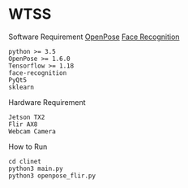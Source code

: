 # WTSS

Software Requirement
[OpenPose](https://github.com/CMU-Perceptual-Computing-Lab/openpose) 
[Face Recognition](https://github.com/ageitgey/face_recognition)
```
python >= 3.5
OpenPose >= 1.6.0 
Tensorflow >= 1.18
face-recognition 
PyQt5
sklearn
```

Hardware Requirement
```
Jetson TX2
Flir AX8
Webcam Camera
```

How to Run
```
cd clinet
python3 main.py
python3 openpose_flir.py
```
